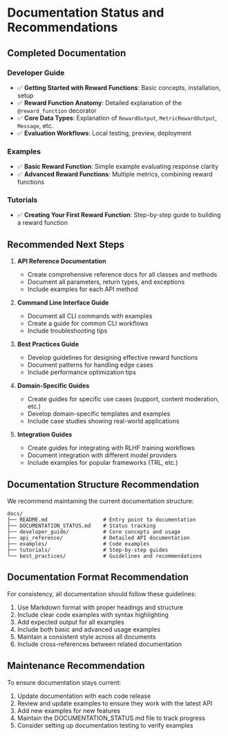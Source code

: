 # Documentation Status and Recommendations

## Completed Documentation

### Developer Guide
- ✅ **Getting Started with Reward Functions**: Basic concepts, installation, setup
- ✅ **Reward Function Anatomy**: Detailed explanation of the `@reward_function` decorator
- ✅ **Core Data Types**: Explanation of `RewardOutput`, `MetricRewardOutput`, `Message`, etc.
- ✅ **Evaluation Workflows**: Local testing, preview, deployment

### Examples
- ✅ **Basic Reward Function**: Simple example evaluating response clarity
- ✅ **Advanced Reward Functions**: Multiple metrics, combining reward functions

### Tutorials
- ✅ **Creating Your First Reward Function**: Step-by-step guide to building a reward function

## Recommended Next Steps

1. **API Reference Documentation**
   - Create comprehensive reference docs for all classes and methods
   - Document all parameters, return types, and exceptions
   - Include examples for each API method

2. **Command Line Interface Guide**
   - Document all CLI commands with examples
   - Create a guide for common CLI workflows
   - Include troubleshooting tips

3. **Best Practices Guide**
   - Develop guidelines for designing effective reward functions
   - Document patterns for handling edge cases
   - Include performance optimization tips

4. **Domain-Specific Guides**
   - Create guides for specific use cases (support, content moderation, etc.)
   - Develop domain-specific templates and examples
   - Include case studies showing real-world applications

5. **Integration Guides**
   - Create guides for integrating with RLHF training workflows
   - Document integration with different model providers
   - Include examples for popular frameworks (TRL, etc.)

## Documentation Structure Recommendation

We recommend maintaining the current documentation structure:

```
docs/
├── README.md                  # Entry point to documentation
├── DOCUMENTATION_STATUS.md    # Status tracking
├── developer_guide/           # Core concepts and usage
├── api_reference/             # Detailed API documentation
├── examples/                  # Code examples
├── tutorials/                 # Step-by-step guides
└── best_practices/            # Guidelines and recommendations
```

## Documentation Format Recommendation

For consistency, all documentation should follow these guidelines:

1. Use Markdown format with proper headings and structure
2. Include clear code examples with syntax highlighting
3. Add expected output for all examples
4. Include both basic and advanced usage examples
5. Maintain a consistent style across all documents
6. Include cross-references between related documentation

## Maintenance Recommendation

To ensure documentation stays current:

1. Update documentation with each code release
2. Review and update examples to ensure they work with the latest API
3. Add new examples for new features
4. Maintain the DOCUMENTATION_STATUS.md file to track progress
5. Consider setting up documentation testing to verify examples